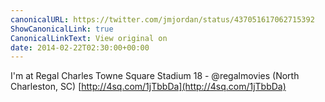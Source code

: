```yaml
---
canonicalURL: https://twitter.com/jmjordan/status/437051617062715392
ShowCanonicalLink: true
CanonicalLinkText: View original on
date: 2014-02-22T02:30:00+00:00
---
```

I'm at Regal Charles Towne Square Stadium 18 - @regalmovies (North Charleston, SC) [http://4sq.com/1jTbbDa](http://4sq.com/1jTbbDa)